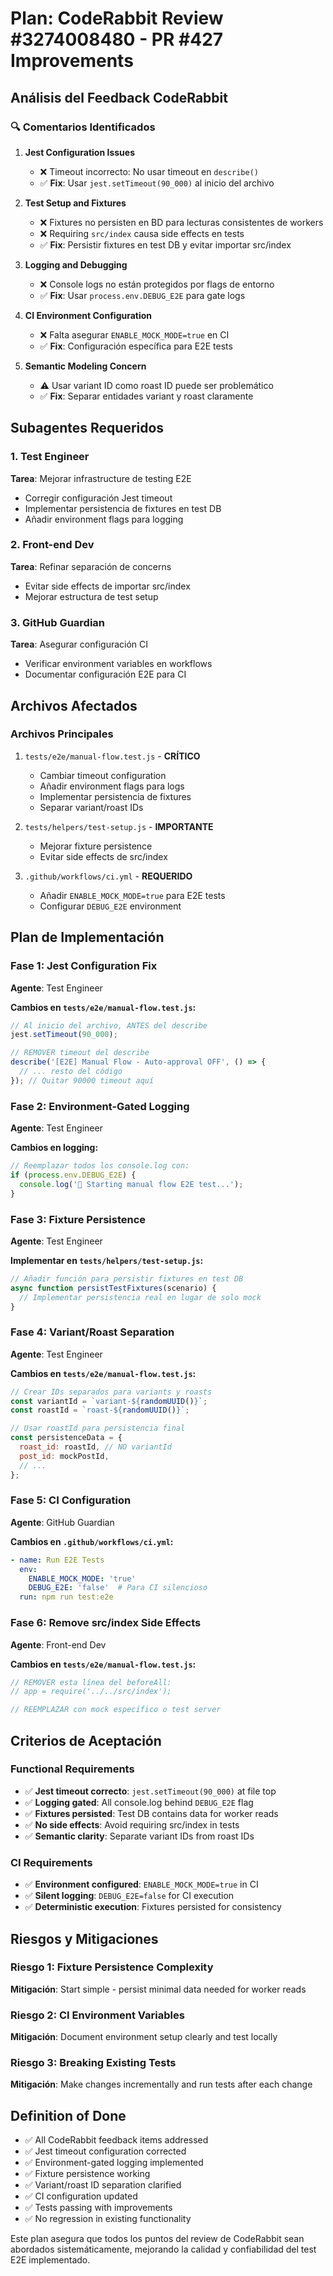 # Plan: CodeRabbit Review #3274008480 - PR #427 Improvements

## Análisis del Feedback CodeRabbit

### 🔍 Comentarios Identificados

1. **Jest Configuration Issues**
   - ❌ Timeout incorrecto: No usar timeout en `describe()`
   - ✅ **Fix**: Usar `jest.setTimeout(90_000)` al inicio del archivo

2. **Test Setup and Fixtures**
   - ❌ Fixtures no persisten en BD para lecturas consistentes de workers
   - ❌ Requiring `src/index` causa side effects en tests
   - ✅ **Fix**: Persistir fixtures en test DB y evitar importar src/index

3. **Logging and Debugging**
   - ❌ Console logs no están protegidos por flags de entorno
   - ✅ **Fix**: Usar `process.env.DEBUG_E2E` para gate logs

4. **CI Environment Configuration**
   - ❌ Falta asegurar `ENABLE_MOCK_MODE=true` en CI
   - ✅ **Fix**: Configuración específica para E2E tests

5. **Semantic Modeling Concern**
   - ⚠️ Usar variant ID como roast ID puede ser problemático
   - ✅ **Fix**: Separar entidades variant y roast claramente

## Subagentes Requeridos

### 1. Test Engineer
**Tarea**: Mejorar infrastructure de testing E2E
- Corregir configuración Jest timeout
- Implementar persistencia de fixtures en test DB
- Añadir environment flags para logging

### 2. Front-end Dev
**Tarea**: Refinar separación de concerns
- Evitar side effects de importar src/index
- Mejorar estructura de test setup

### 3. GitHub Guardian
**Tarea**: Asegurar configuración CI
- Verificar environment variables en workflows
- Documentar configuración E2E para CI

## Archivos Afectados

### Archivos Principales
1. `tests/e2e/manual-flow.test.js` - **CRÍTICO**
   - Cambiar timeout configuration
   - Añadir environment flags para logs
   - Implementar persistencia de fixtures
   - Separar variant/roast IDs

2. `tests/helpers/test-setup.js` - **IMPORTANTE**
   - Mejorar fixture persistence
   - Evitar side effects de src/index

3. `.github/workflows/ci.yml` - **REQUERIDO**
   - Añadir `ENABLE_MOCK_MODE=true` para E2E tests
   - Configurar `DEBUG_E2E` environment

## Plan de Implementación

### Fase 1: Jest Configuration Fix
**Agente**: Test Engineer

**Cambios en `tests/e2e/manual-flow.test.js`:**
```javascript
// Al inicio del archivo, ANTES del describe
jest.setTimeout(90_000);

// REMOVER timeout del describe
describe('[E2E] Manual Flow - Auto-approval OFF', () => {
  // ... resto del código
}); // Quitar 90000 timeout aquí
```

### Fase 2: Environment-Gated Logging
**Agente**: Test Engineer

**Cambios en logging:**
```javascript
// Reemplazar todos los console.log con:
if (process.env.DEBUG_E2E) {
  console.log('🎯 Starting manual flow E2E test...');
}
```

### Fase 3: Fixture Persistence
**Agente**: Test Engineer

**Implementar en `tests/helpers/test-setup.js`:**
```javascript
// Añadir función para persistir fixtures en test DB
async function persistTestFixtures(scenario) {
  // Implementar persistencia real en lugar de solo mock
}
```

### Fase 4: Variant/Roast Separation
**Agente**: Test Engineer

**Cambios en `tests/e2e/manual-flow.test.js`:**
```javascript
// Crear IDs separados para variants y roasts
const variantId = `variant-${randomUUID()}`;
const roastId = `roast-${randomUUID()}`;

// Usar roastId para persistencia final
const persistenceData = {
  roast_id: roastId, // NO variantId
  post_id: mockPostId,
  // ...
};
```

### Fase 5: CI Configuration
**Agente**: GitHub Guardian

**Cambios en `.github/workflows/ci.yml`:**
```yaml
- name: Run E2E Tests
  env:
    ENABLE_MOCK_MODE: 'true'
    DEBUG_E2E: 'false'  # Para CI silencioso
  run: npm run test:e2e
```

### Fase 6: Remove src/index Side Effects
**Agente**: Front-end Dev

**Cambios en `tests/e2e/manual-flow.test.js`:**
```javascript
// REMOVER esta línea del beforeAll:
// app = require('../../src/index');

// REEMPLAZAR con mock específico o test server
```

## Criterios de Aceptación

### Functional Requirements
- ✅ **Jest timeout correcto**: `jest.setTimeout(90_000)` at file top
- ✅ **Logging gated**: All console.log behind `DEBUG_E2E` flag
- ✅ **Fixtures persisted**: Test DB contains data for worker reads
- ✅ **No side effects**: Avoid requiring src/index in tests
- ✅ **Semantic clarity**: Separate variant IDs from roast IDs

### CI Requirements
- ✅ **Environment configured**: `ENABLE_MOCK_MODE=true` in CI
- ✅ **Silent logging**: `DEBUG_E2E=false` for CI execution
- ✅ **Deterministic execution**: Fixtures persisted for consistency

## Riesgos y Mitigaciones

### Riesgo 1: Fixture Persistence Complexity
**Mitigación**: Start simple - persist minimal data needed for worker reads

### Riesgo 2: CI Environment Variables
**Mitigación**: Document environment setup clearly and test locally

### Riesgo 3: Breaking Existing Tests
**Mitigación**: Make changes incrementally and run tests after each change

## Definition of Done

- ✅ All CodeRabbit feedback items addressed
- ✅ Jest timeout configuration corrected
- ✅ Environment-gated logging implemented
- ✅ Fixture persistence working
- ✅ Variant/roast ID separation clarified
- ✅ CI configuration updated
- ✅ Tests passing with improvements
- ✅ No regression in existing functionality

Este plan asegura que todos los puntos del review de CodeRabbit sean abordados sistemáticamente, mejorando la calidad y confiabilidad del test E2E implementado.